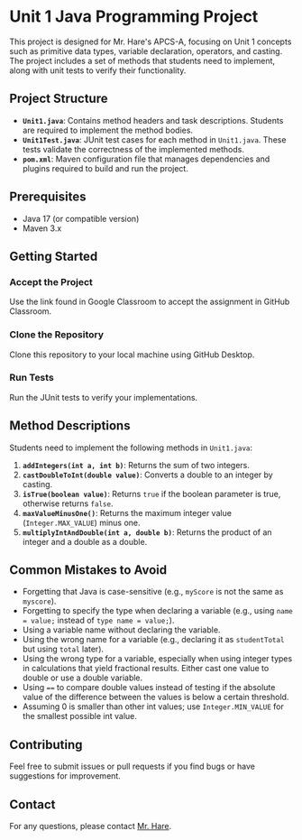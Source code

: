 # Unit 1 Java Programming Project

This project is designed for Mr. Hare's APCS-A, focusing on Unit 1 concepts such as primitive data types, variable declaration, operators, and casting. The project includes a set of methods that students need to implement, along with unit tests to verify their functionality.

## Project Structure

- **`Unit1.java`**: Contains method headers and task descriptions. Students are required to implement the method bodies.
- **`Unit1Test.java`**: JUnit test cases for each method in `Unit1.java`. These tests validate the correctness of the implemented methods.
- **`pom.xml`**: Maven configuration file that manages dependencies and plugins required to build and run the project.

## Prerequisites

- Java 17 (or compatible version)
- Maven 3.x

## Getting Started

### Accept the Project

Use the link found in Google Classroom to accept the assignment in GitHub Classroom.

### Clone the Repository

Clone this repository to your local machine using GitHub Desktop.

### Run Tests

Run the JUnit tests to verify your implementations.

## Method Descriptions

Students need to implement the following methods in `Unit1.java`:

1. **`addIntegers(int a, int b)`**: Returns the sum of two integers.
2. **`castDoubleToInt(double value)`**: Converts a double to an integer by casting.
3. **`isTrue(boolean value)`**: Returns `true` if the boolean parameter is true, otherwise returns `false`.
4. **`maxValueMinusOne()`**: Returns the maximum integer value (`Integer.MAX_VALUE`) minus one.
5. **`multiplyIntAndDouble(int a, double b)`**: Returns the product of an integer and a double as a double.

## Common Mistakes to Avoid

- Forgetting that Java is case-sensitive (e.g., `myScore` is not the same as `myscore`).
- Forgetting to specify the type when declaring a variable (e.g., using `name = value;` instead of `type name = value;`).
- Using a variable name without declaring the variable.
- Using the wrong name for a variable (e.g., declaring it as `studentTotal` but using `total` later).
- Using the wrong type for a variable, especially when using integer types in calculations that yield fractional results. Either cast one value to double or use a double variable.
- Using `==` to compare double values instead of testing if the absolute value of the difference between the values is below a certain threshold.
- Assuming 0 is smaller than other int values; use `Integer.MIN_VALUE` for the smallest possible int value.

## Contributing

Feel free to submit issues or pull requests if you find bugs or have suggestions for improvement.

## Contact

For any questions, please contact [Mr. Hare](mailto:kevin.hare@sduhsd.net).
